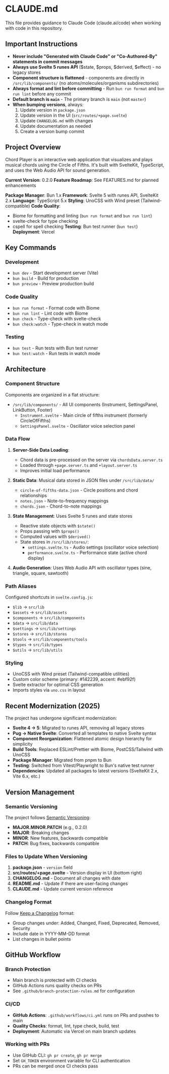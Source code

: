 # CLAUDE.md

This file provides guidance to Claude Code (claude.ai/code) when working with code in this repository.

## Important Instructions

- **Never include "Generated with Claude Code" or "Co-Authored-By" statements in commit messages**
- **Always use Svelte 5 runes API** ($state, $props, $derived, $effect) - no legacy stores
- **Component structure is flattened** - components are directly in `/src/lib/components/` (no atoms/molecules/organisms subdirectories)
- **Always format and lint before committing** - Run `bun run format` and `bun run lint` before any commit
- **Default branch is `main`** - The primary branch is `main` (not `master`)
- **When bumping versions**, always:
  1. Update version in `package.json`
  2. Update version in the UI (`src/routes/+page.svelte`)
  3. Update `CHANGELOG.md` with changes
  4. Update documentation as needed
  5. Create a version bump commit

## Project Overview

Chord Player is an interactive web application that visualizes and plays musical chords using the Circle of Fifths. It's built with SvelteKit, TypeScript, and uses the Web Audio API for sound generation.

**Current Version**: 0.2.0
**Feature Roadmap**: See FEATURES.md for planned enhancements

**Package Manager**: Bun 1.x
**Framework**: Svelte 5 with runes API, SvelteKit 2.x
**Language**: TypeScript 5.x
**Styling**: UnoCSS with Wind preset (Tailwind-compatible)
**Code Quality**: 
  - Biome for formatting and linting (`bun run format` and `bun run lint`)
  - svelte-check for type checking
  - cspell for spell checking
**Testing**: Bun test runner (`bun test`)
**Deployment**: Vercel

## Key Commands

### Development
- `bun dev` - Start development server (Vite)
- `bun build` - Build for production
- `bun preview` - Preview production build

### Code Quality
- `bun run format` - Format code with Biome
- `bun run lint` - Lint code with Biome
- `bun check` - Type-check with svelte-check
- `bun check:watch` - Type-check in watch mode

### Testing
- `bun test` - Run tests with Bun test runner
- `bun test:watch` - Run tests in watch mode

## Architecture

### Component Structure
Components are organized in a flat structure:
- `/src/lib/components/` - All UI components (Instrument, SettingsPanel, LinkButton, Footer)
  - `Instrument.svelte` - Main circle of fifths instrument (formerly CircleOfFifths)
  - `SettingsPanel.svelte` - Oscillator voice selection panel

### Data Flow
1. **Server-Side Data Loading**: 
   - Chord data is pre-processed on the server via `chordsData.server.ts`
   - Loaded through `+page.server.ts` and `+layout.server.ts`
   - Improves initial load performance

2. **Static Data**: Musical data stored in JSON files under `/src/lib/data/`
   - `circle-of-fifths-data.json` - Circle positions and chord relationships
   - `notes.json` - Note-to-frequency mappings
   - `chords.json` - Chord-to-note mappings

3. **State Management**: Uses Svelte 5 runes and state stores
   - Reactive state objects with `$state()`
   - Props passing with `$props()`
   - Computed values with `$derived()`
   - State stores in `/src/lib/stores/`:
     - `settings.svelte.ts` - Audio settings (oscillator voice selection)
     - `performance.svelte.ts` - Performance state (active chord display)

4. **Audio Generation**: Uses Web Audio API with oscillator types (sine, triangle, square, sawtooth)

### Path Aliases
Configured shortcuts in `svelte.config.js`:
- `$lib` → `src/lib`
- `$assets` → `src/lib/assets`
- `$components` → `src/lib/components`
- `$data` → `src/lib/data`
- `$settings` → `src/lib/settings`
- `$stores` → `src/lib/stores`
- `$tools` → `src/lib/components/tools`
- `$types` → `src/lib/types`
- `$utils` → `src/lib/utils`

### Styling
- UnoCSS with Wind preset (Tailwind-compatible utilities)
- Custom color scheme (primary: #142239, accent: #ebf92f)
- Svelte extractor for optimal CSS generation
- Imports styles via `uno.css` in layout

## Recent Modernization (2025)

The project has undergone significant modernization:
- **Svelte 4 → 5**: Migrated to runes API, removing all legacy stores
- **Pug → Native Svelte**: Converted all templates to native Svelte syntax
- **Component Reorganization**: Flattened atomic design hierarchy for simplicity
- **Build Tools**: Replaced ESLint/Prettier with Biome, PostCSS/Tailwind with UnoCSS
- **Package Manager**: Migrated from pnpm to Bun
- **Testing**: Switched from Vitest/Playwright to Bun's native test runner
- **Dependencies**: Updated all packages to latest versions (SvelteKit 2.x, Vite 6.x, etc.)

## Version Management

### Semantic Versioning
The project follows [Semantic Versioning](https://semver.org/):
- **MAJOR.MINOR.PATCH** (e.g., 0.2.0)
- **MAJOR**: Breaking changes
- **MINOR**: New features, backwards compatible
- **PATCH**: Bug fixes, backwards compatible

### Files to Update When Versioning
1. **package.json** - `version` field
2. **src/routes/+page.svelte** - Version display in UI (bottom right)
3. **CHANGELOG.md** - Document all changes with date
4. **README.md** - Update if there are user-facing changes
5. **CLAUDE.md** - Update current version reference

### Changelog Format
Follow [Keep a Changelog](https://keepachangelog.com/) format:
- Group changes under: Added, Changed, Fixed, Deprecated, Removed, Security
- Include date in YYYY-MM-DD format
- List changes in bullet points

## GitHub Workflow

### Branch Protection
- Main branch is protected with CI checks
- GitHub Actions runs quality checks on PRs
- See `.github/branch-protection-rules.md` for configuration

### CI/CD
- **GitHub Actions**: `.github/workflows/ci.yml` runs on PRs and pushes to main
- **Quality Checks**: format, lint, type check, build, test
- **Deployment**: Automatic via Vercel on main branch updates

### Working with PRs
- Use GitHub CLI: `gh pr create`, `gh pr merge`
- Set `GH_TOKEN` environment variable for CLI authentication
- PRs can be merged once CI checks pass